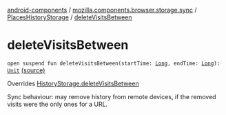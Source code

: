 [android-components](../../index.md) / [mozilla.components.browser.storage.sync](../index.md) / [PlacesHistoryStorage](index.md) / [deleteVisitsBetween](./delete-visits-between.md)

# deleteVisitsBetween

`open suspend fun deleteVisitsBetween(startTime: `[`Long`](https://kotlinlang.org/api/latest/jvm/stdlib/kotlin/-long/index.html)`, endTime: `[`Long`](https://kotlinlang.org/api/latest/jvm/stdlib/kotlin/-long/index.html)`): `[`Unit`](https://kotlinlang.org/api/latest/jvm/stdlib/kotlin/-unit/index.html) [(source)](https://github.com/mozilla-mobile/android-components/blob/master/components/browser/storage-sync/src/main/java/mozilla/components/browser/storage/sync/PlacesHistoryStorage.kt#L114)

Overrides [HistoryStorage.deleteVisitsBetween](../../mozilla.components.concept.storage/-history-storage/delete-visits-between.md)

Sync behaviour: may remove history from remote devices, if the removed visits were the only
ones for a URL.

